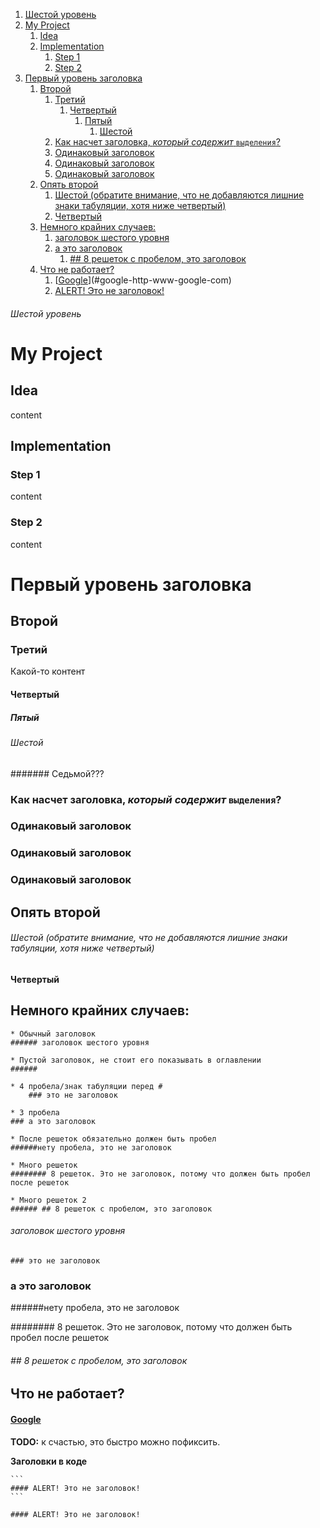 1. [Шестой уровень](#шестой-уровень)
2. [My Project](#my-project)
	1. [Idea](#idea)
	2. [Implementation](#implementation)
		1. [Step 1](#step-1)
		2. [Step 2](#step-2)
3. [Первый уровень заголовка](#первый-уровень-заголовка)
	1. [Второй](#второй)
		1. [Третий](#третий)
			1. [Четвертый](#четвертый)
				1. [Пятый](#пятый)
					1. [Шестой](#шестой)
		2. [Как насчет заголовка, *который* _содержит_ `выделения`?](#как-насчет-заголовка-который-содержит-выделения)
		3. [Одинаковый заголовок](#одинаковый-заголовок)
		4. [Одинаковый заголовок](#одинаковый-заголовок-1)
		5. [Одинаковый заголовок](#одинаковый-заголовок-2)
	2. [Опять второй](#опять-второй)
		1. [Шестой (обратите внимание, что не добавляются лишние знаки табуляции, хотя ниже четвертый)](#шестой-обратите-внимание-что-не-добавляются-лишние-знаки-табуляции-хотя-ниже-четвертый)
		2. [Четвертый](#четвертый-1)
	3. [Немного крайних случаев:](#немного-крайних-случаев)
		1. [заголовок шестого уровня](#заголовок-шестого-уровня)
		2. [а это заголовок](#а-это-заголовок)
			1. [## 8 решеток с пробелом, это заголовок](#8-решеток-с-пробелом-это-заголовок)
	4. [Что не работает?](#что-не-работает)
		1. [[Google](http://www.google.com/)](#google-http-www-google-com)
		2. [ALERT! Это не заголовок!](#alert-это-не-заголовок)

###### Шестой уровень

# My Project
## Idea
content
## Implementation
### Step 1
content
### Step 2
content


# Первый уровень заголовка

## Второй

### Третий

Какой-то контент

#### Четвертый


##### Пятый

###### Шестой

####### Седьмой???

### Как насчет заголовка, *который* _содержит_ `выделения`?

### Одинаковый заголовок

### Одинаковый заголовок

### Одинаковый заголовок

## Опять второй

###### Шестой (обратите внимание, что не добавляются лишние знаки табуляции, хотя ниже четвертый)

#### Четвертый

## Немного крайних случаев:

    * Обычный заголовок
    ###### заголовок шестого уровня
    
    * Пустой заголовок, не стоит его показывать в оглавлении
    ######
    
    * 4 пробела/знак табуляции перед #
        ### это не заголовок
    
    * 3 пробела
    ### а это заголовок
    
    * После решеток обязательно должен быть пробел
    ######нету пробела, это не заголовок
    
    * Много решеток
    ######## 8 решеток. Это не заголовок, потому что должен быть пробел после решеток
    
    * Много решеток 2
    ###### ## 8 решеток с пробелом, это заголовок


###### заголовок шестого уровня

######

    ### это не заголовок

### а это заголовок

######нету пробела, это не заголовок

######## 8 решеток. Это не заголовок, потому что должен быть пробел после решеток

###### ## 8 решеток с пробелом, это заголовок



## Что не работает?


#### [Google](http://www.google.com/)

**TODO:** к счастью, это быстро можно пофиксить.

**Заголовки в коде**

    ```
    #### ALERT! Это не заголовок!
    ```

```
#### ALERT! Это не заголовок!
```
